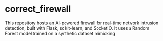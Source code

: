 # correct_firewall
This repository hosts an AI-powered firewall for real-time network intrusion detection, built with Flask, scikit-learn, and SocketIO. It uses a Random Forest model trained on a synthetic dataset mimicking
